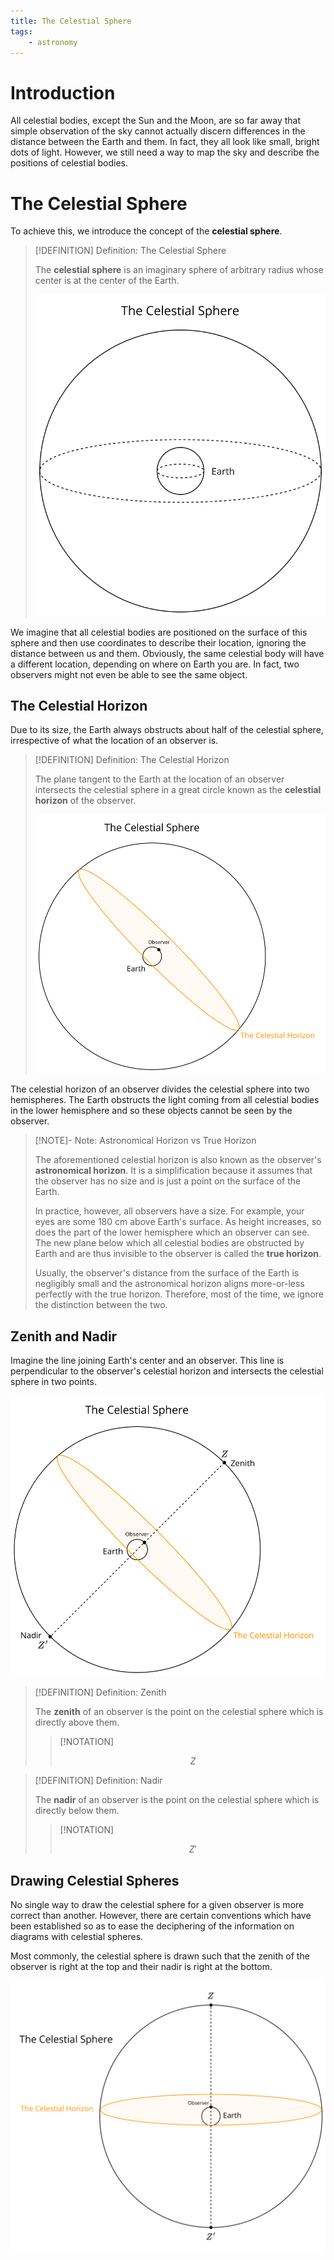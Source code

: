 ```yaml
---
title: The Celestial Sphere
tags:
    - astronomy
---
```


# Introduction

All celestial bodies, except the Sun and the Moon, are so far away that simple observation of the sky cannot actually discern differences in the distance between the Earth and them. In fact, they all look like small, bright dots of light. However, we still need a way to map the sky and describe the positions of celestial bodies.

# The Celestial Sphere

To achieve this, we introduce the concept of the **celestial sphere**. 

>[!DEFINITION] Definition: The Celestial Sphere
>
>The **celestial sphere** is an imaginary sphere of arbitrary radius whose center is at the center of the Earth.
>
>![](res/The%20Celestial%20Sphere.svg)
>

We imagine that all celestial bodies are positioned on the surface of this sphere and then use coordinates to describe their location, ignoring the distance between us and them. Obviously, the same celestial body will have a different location, depending on where on Earth you are. In fact, two observers might not even be able to see the same object.

## The Celestial Horizon

Due to its size, the Earth always obstructs about half of the celestial sphere, irrespective of what the location of an observer is. 

>[!DEFINITION] Definition: The Celestial Horizon
>
>The plane tangent to the Earth at the location of an observer intersects the celestial sphere in a great circle known as the **celestial horizon** of the observer.
>
>![](res/The%20Celestial%20Horizon.svg)
>

The celestial horizon of an observer divides the celestial sphere into two hemispheres. The Earth obstructs the light coming from all celestial bodies in the lower hemisphere and so these objects cannot be seen by the observer.

>[!NOTE]- Note: Astronomical Horizon vs True Horizon
>
>The aforementioned celestial horizon is also known as the observer's **astronomical horizon**. It is a simplification because it assumes that the observer has no size and is just a point on the surface of the Earth.
>
>In practice, however, all observers have a size. For example, your eyes are some 180 cm above Earth's surface. As height increases, so does the part of the lower hemisphere which an observer can see. The new plane below which all celestial bodies are obstructed by Earth and are thus invisible to the observer is called the **true horizon**.
>
>Usually, the observer's distance from the surface of the Earth is negligibly small and the astronomical horizon aligns more-or-less perfectly with the true horizon. Therefore, most of the time, we ignore the distinction between the two.
>

## Zenith and Nadir

Imagine the line joining Earth's center and an observer. This line is perpendicular to the observer's celestial horizon and intersects the celestial sphere in two points.

![](res/Zenith%20and%20Nadir.svg)

>[!DEFINITION] Definition: Zenith
>
>The **zenith** of an observer is the point on the celestial sphere which is directly above them.
>
>>[!NOTATION]
>>
>>$$
>>Z
>>$$
>>

>[!DEFINITION] Definition: Nadir
>
>The **nadir** of an observer is the point on the celestial sphere which is directly below them.
>
>>[!NOTATION]
>>
>>$$
>>Z'
>>$$
>>
>

## Drawing Celestial Spheres

No single way to draw the celestial sphere for a given observer is more correct than another. However, there are certain conventions which have been established so as to ease the deciphering of the information on diagrams with celestial spheres.

Most commonly, the celestial sphere is drawn such that the zenith of the observer is right at the top and their nadir is right at the bottom.

![](res/Celestial%20Sphere%20Drawing%20Convention.svg)
